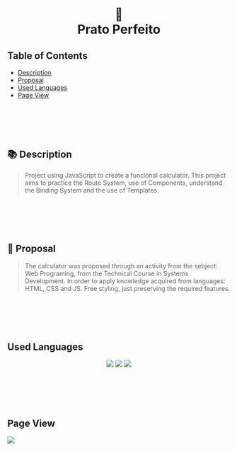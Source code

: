 <h1 align="center">
    🔢<br>Prato Perfeito
</h1>

## Table of Contents
  * [Description](#description)
  * [Proposal](#proposal)
  * [Used Languages](#used-languages)
  * [Page View](#page-view)


<br><br><br><br>

<a name="description"></a>
## 📚 Description
>  Project using JavaScript to create a funcional calculator. This project aims to practice the Route System, use of Components, understand the Binding System and the use of Templates.

<br><br><br><br>

<a name="proposal"></a>
## 📑 Proposal
> The calculator was proposed through an activity from the sebject: Web Programing, from the Technical Course in Systems Development. In order to apply knowledge acquired from languages: HTML, CSS and JS. Free styling, just preserving the required features.

<br><br><br><br>

<a name="used-languages"></a>
## Used Languages
<p align="center">
    <img src="https://img.shields.io/badge/HTML5-E34F26?style=for-the-badge&logo=html5&logoColor=white" />
    <img src="https://img.shields.io/badge/CSS-239120?&style=for-the-badge&logo=css3&logoColor=white" />
    <img src="https://img.shields.io/badge/JavaScript-007ACC?style=for-the-badge&logo=typescript&logoColor=white" />
</p>

<br><br><br><br>

<a name="page-view"></a>
## Page View
<img src="page.png" />
